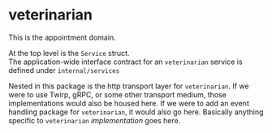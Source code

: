 # veterinarian

This is the appointment domain.

At the top level is the `Service` struct.  
The application-wide interface contract for an `veterinarian` service is defined 
under `internal/services`

Nested in this package is the http transport layer for `veterinarian`.  If we were 
to use Twirp, gRPC, or some other transport medium, those implementations would 
also be housed here.  If we were to add an event handling package for 
`veterinarian`, it would also go here.  Basically anything specific to 
`veterinarian` _implementation_ goes here.
